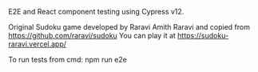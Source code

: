 E2E and React component testing using Cypress v12.
 
Original Sudoku game developed by Raravi Amith Raravi and copied from https://github.com/raravi/sudoku 
You can play it at https://sudoku-raravi.vercel.app/

To run tests from cmd: npm run e2e
